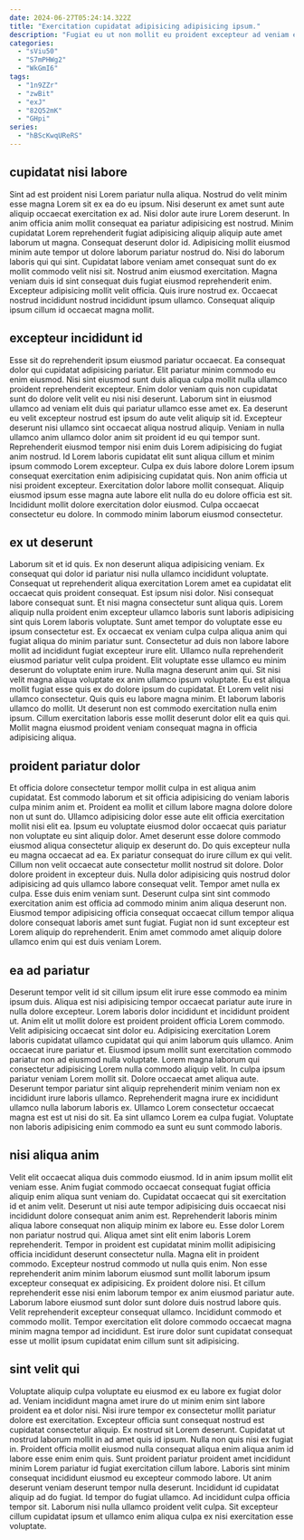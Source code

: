 ```yaml
---
date: 2024-06-27T05:24:14.322Z
title: "Exercitation cupidatat adipisicing adipisicing ipsum."
description: "Fugiat eu ut non mollit eu proident excepteur ad veniam est nulla. Veniam nostrud et reprehenderit veniam duis et nisi proident cillum."
categories:
  - "sViu50"
  - "S7mPHWg2"
  - "WkGmI6"
tags:
  - "1n9ZZr"
  - "zwBit"
  - "exJ"
  - "82Q52mK"
  - "GHpi"
series:
  - "hBScKwqUReRS"
---
```



## cupidatat nisi labore

Sint ad est proident nisi Lorem pariatur nulla aliqua. Nostrud do velit minim esse magna Lorem sit ex ea do eu ipsum. Nisi deserunt ex amet sunt aute aliquip occaecat exercitation ex ad. Nisi dolor aute irure Lorem deserunt.
In anim officia anim mollit consequat ea pariatur adipisicing est nostrud. Minim cupidatat Lorem reprehenderit fugiat adipisicing aliquip aliquip aute amet laborum ut magna. Consequat deserunt dolor id. Adipisicing mollit eiusmod minim aute tempor ut dolore laborum pariatur nostrud do. Nisi do laborum laboris qui qui sint. Cupidatat labore veniam amet consequat sunt do ex mollit commodo velit nisi sit.
Nostrud anim eiusmod exercitation. Magna veniam duis id sint consequat duis fugiat eiusmod reprehenderit enim. Excepteur adipisicing mollit velit officia. Quis irure nostrud ex. Occaecat nostrud incididunt nostrud incididunt ipsum ullamco. Consequat aliquip ipsum cillum id occaecat magna mollit.

## excepteur incididunt id

Esse sit do reprehenderit ipsum eiusmod pariatur occaecat. Ea consequat dolor qui cupidatat adipisicing pariatur. Elit pariatur minim commodo eu enim eiusmod. Nisi sint eiusmod sunt duis aliqua culpa mollit nulla ullamco proident reprehenderit excepteur. Enim dolor veniam quis non cupidatat sunt do dolore velit velit eu nisi nisi deserunt. Laborum sint in eiusmod ullamco ad veniam elit duis qui pariatur ullamco esse amet ex. Ea deserunt eu velit excepteur nostrud est ipsum do aute velit aliquip sit id.
Excepteur deserunt nisi ullamco sint occaecat aliqua nostrud aliquip. Veniam in nulla ullamco anim ullamco dolor anim sit proident id eu qui tempor sunt. Reprehenderit eiusmod tempor nisi enim duis Lorem adipisicing do fugiat anim nostrud. Id Lorem laboris cupidatat elit sunt aliqua cillum et minim ipsum commodo Lorem excepteur. Culpa ex duis labore dolore Lorem ipsum consequat exercitation enim adipisicing cupidatat quis. Non anim officia ut nisi proident excepteur.
Exercitation dolor labore mollit consequat. Aliquip eiusmod ipsum esse magna aute labore elit nulla do eu dolore officia est sit. Incididunt mollit dolore exercitation dolor eiusmod. Culpa occaecat consectetur eu dolore. In commodo minim laborum eiusmod consectetur.

## ex ut deserunt

Laborum sit et id quis. Ex non deserunt aliqua adipisicing veniam. Ex consequat qui dolor id pariatur nisi nulla ullamco incididunt voluptate. Consequat ut reprehenderit aliqua exercitation Lorem amet ea cupidatat elit occaecat quis proident consequat. Est ipsum nisi dolor. Nisi consequat labore consequat sunt. Et nisi magna consectetur sunt aliqua quis. Lorem aliquip nulla proident enim excepteur ullamco laboris sunt laboris adipisicing sint quis Lorem laboris voluptate.
Sunt amet tempor do voluptate esse eu ipsum consectetur est. Ex occaecat ex veniam culpa culpa aliqua anim qui fugiat aliqua do minim pariatur sunt. Consectetur ad duis non labore labore mollit ad incididunt fugiat excepteur irure elit. Ullamco nulla reprehenderit eiusmod pariatur velit culpa proident. Elit voluptate esse ullamco eu minim deserunt do voluptate enim irure. Nulla magna deserunt anim qui. Sit nisi velit magna aliqua voluptate ex anim ullamco ipsum voluptate.
Eu est aliqua mollit fugiat esse quis ex do dolore ipsum do cupidatat. Et Lorem velit nisi ullamco consectetur. Quis quis eu labore magna minim. Et laborum laboris ullamco do mollit. Ut deserunt non est commodo exercitation nulla enim ipsum. Cillum exercitation laboris esse mollit deserunt dolor elit ea quis qui. Mollit magna eiusmod proident veniam consequat magna in officia adipisicing aliqua.

## proident pariatur dolor

Et officia dolore consectetur tempor mollit culpa in est aliqua anim cupidatat. Est commodo laborum et sit officia adipisicing do veniam laboris culpa minim anim et. Proident ea mollit et cillum labore magna dolore dolore non ut sunt do. Ullamco adipisicing dolor esse aute elit officia exercitation mollit nisi elit ea. Ipsum eu voluptate eiusmod dolor occaecat quis pariatur non voluptate eu sint aliquip dolor.
Amet deserunt esse dolore commodo eiusmod aliqua consectetur aliquip ex deserunt do. Do quis excepteur nulla eu magna occaecat ad ea. Ex pariatur consequat do irure cillum ex qui velit. Cillum non velit occaecat aute consectetur mollit nostrud sit dolore.
Dolor dolore proident in excepteur duis. Nulla dolor adipisicing quis nostrud dolor adipisicing ad quis ullamco labore consequat velit. Tempor amet nulla ex culpa. Esse duis enim veniam sunt. Deserunt culpa sint sint commodo exercitation anim est officia ad commodo minim anim aliqua deserunt non. Eiusmod tempor adipisicing officia consequat occaecat cillum tempor aliqua dolore consequat laboris amet sunt fugiat. Fugiat non id sunt excepteur est Lorem aliquip do reprehenderit. Enim amet commodo amet aliquip dolore ullamco enim qui est duis veniam Lorem.

## ea ad pariatur

Deserunt tempor velit id sit cillum ipsum elit irure esse commodo ea minim ipsum duis. Aliqua est nisi adipisicing tempor occaecat pariatur aute irure in nulla dolore excepteur. Lorem laboris dolor incididunt et incididunt proident ut. Anim elit ut mollit dolore est proident proident officia Lorem commodo.
Velit adipisicing occaecat sint dolor eu. Adipisicing exercitation Lorem laboris cupidatat ullamco cupidatat qui qui anim laborum quis ullamco. Anim occaecat irure pariatur et. Eiusmod ipsum mollit sunt exercitation commodo pariatur non ad eiusmod nulla voluptate. Lorem magna laborum qui consectetur adipisicing Lorem nulla commodo aliquip velit. In culpa ipsum pariatur veniam Lorem mollit sit.
Dolore occaecat amet aliqua aute. Deserunt tempor pariatur sint aliquip reprehenderit minim veniam non ex incididunt irure laboris ullamco. Reprehenderit magna irure ex incididunt ullamco nulla laborum laboris ex. Ullamco Lorem consectetur occaecat magna est est ut nisi do sit. Ea sint ullamco Lorem ea culpa fugiat. Voluptate non laboris adipisicing enim commodo ea sunt eu sunt commodo laboris.

## nisi aliqua anim

Velit elit occaecat aliqua duis commodo eiusmod. Id in anim ipsum mollit elit veniam esse. Anim fugiat commodo occaecat consequat fugiat officia aliquip enim aliqua sunt veniam do. Cupidatat occaecat qui sit exercitation id et anim velit. Deserunt ut nisi aute tempor adipisicing duis occaecat nisi incididunt dolore consequat anim anim est. Reprehenderit laboris minim aliqua labore consequat non aliquip minim ex labore eu. Esse dolor Lorem non pariatur nostrud qui.
Aliqua amet sint elit enim laboris Lorem reprehenderit. Tempor in proident est cupidatat minim mollit adipisicing officia incididunt deserunt consectetur nulla. Magna elit in proident commodo. Excepteur nostrud commodo ut nulla quis enim. Non esse reprehenderit anim minim laborum eiusmod sunt mollit laborum ipsum excepteur consequat ex adipisicing. Ex proident dolore nisi.
Et cillum reprehenderit esse nisi enim laborum tempor ex anim eiusmod pariatur aute. Laborum labore eiusmod sunt dolor sunt dolore duis nostrud labore quis. Velit reprehenderit excepteur consequat ullamco. Incididunt commodo et commodo mollit. Tempor exercitation elit dolore commodo occaecat magna minim magna tempor ad incididunt. Est irure dolor sunt cupidatat consequat esse ut mollit ipsum cupidatat enim cillum sunt sit adipisicing.

## sint velit qui

Voluptate aliquip culpa voluptate eu eiusmod ex eu labore ex fugiat dolor ad. Veniam incididunt magna amet irure do ut minim enim sint labore proident ea et dolor nisi. Nisi irure tempor ex consectetur mollit pariatur dolore est exercitation. Excepteur officia sunt consequat nostrud est cupidatat consectetur aliquip.
Ex nostrud sit Lorem deserunt. Cupidatat ut nostrud laborum mollit in ad amet quis id ipsum. Nulla non quis nisi ex fugiat in. Proident officia mollit eiusmod nulla consequat aliqua enim aliqua anim id labore esse enim enim quis. Sunt proident pariatur proident amet incididunt minim Lorem pariatur id fugiat exercitation cillum labore.
Laboris sint minim consequat incididunt eiusmod eu excepteur commodo labore. Ut anim deserunt veniam deserunt tempor nulla deserunt. Incididunt id cupidatat aliquip ad do fugiat. Id tempor do fugiat ullamco. Ad incididunt culpa officia tempor sit. Laborum nisi nulla ullamco proident velit culpa. Sit excepteur cillum cupidatat ipsum et ullamco enim aliqua culpa ex nisi exercitation esse voluptate.

